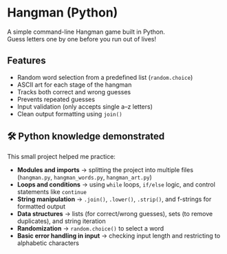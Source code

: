#  Hangman (Python)
A simple command-line Hangman game built in Python.  
Guess letters one by one before you run out of lives!


##  Features
- Random word selection from a predefined list (`random.choice`)
- ASCII art for each stage of the hangman
- Tracks both correct and wrong guesses
- Prevents repeated guesses
- Input validation (only accepts single a–z letters)
- Clean output formatting using `join()`


## 🛠 Python knowledge demonstrated
This small project helped me practice:
- **Modules and imports** → splitting the project into multiple files (`hangman.py`, `hangman_words.py`, `hangman_art.py`)
- **Loops and conditions** → using `while` loops, `if/else` logic, and control statements like `continue`
- **String manipulation** → `.join()`, `.lower()`, `.strip()`, and f-strings for formatted output
- **Data structures** → lists (for correct/wrong guesses), sets (to remove duplicates), and string iteration
- **Randomization** → `random.choice()` to select a word
- **Basic error handling in input** → checking input length and restricting to alphabetic characters

